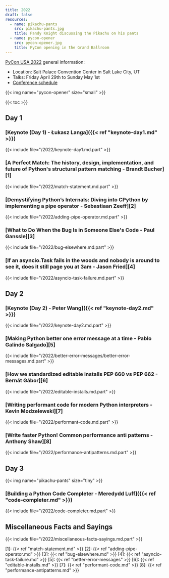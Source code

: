```yaml
---
title: 2022
draft: false
resources:
  - name: pikachu-pants
    src: pikachu-pants.jpg
    title: Pandy Knight discussing the Pikachu on his pants
  - name: pycon-opener
    src: pycon-opener.jpg
    title: PyCon opening in the Grand Ballroom
---
```


[PyCon USA 2022](https://us.pycon.org/2022/) general information:

- Location: Salt Palace Convention Center in Salt Lake City, UT
- Talks: Friday April 29th to Sunday May 1st
- [Conference schedule](https://us.pycon.org/2022/schedule/)

{{< img name="pycon-opener" size="small" >}}

{{< toc >}}

## Day 1

### [Keynote (Day 1) - Łukasz Langa]({{< ref "keynote-day1.md" >}})

{{< include file="/2022/keynote-day1.md.part" >}}

### [A Perfect Match: The history, design, implementation, and future of Python's structural pattern matching - Brandt Bucher][1]

{{< include file="/2022/match-statement.md.part" >}}

### [Demystifying Python’s Internals: Diving into CPython by implementing a pipe operator - Sebastiaan Zeeff][2]

{{< include file="/2022/adding-pipe-operator.md.part" >}}

### [What to Do When the Bug Is in Someone Else's Code - Paul Ganssle][3]

{{< include file="/2022/bug-elsewhere.md.part" >}}

### [If an asyncio.Task fails in the woods and nobody is around to see it, does it still page you at 3am - Jason Fried][4]

{{< include file="/2022/asyncio-task-failure.md.part" >}}

## Day 2

### [Keynote (Day 2) - Peter Wang]({{< ref "keynote-day2.md" >}})

{{< include file="/2022/keynote-day2.md.part" >}}

### [Making Python better one error message at a time - Pablo Galindo Salgado][5]

{{< include file="/2022/better-error-messages/better-error-messages.md.part" >}}

### [How we standardized editable installs PEP 660 vs PEP 662 - Bernát Gábor][6]

{{< include file="/2022/editable-installs.md.part" >}}

### [Writing performant code for modern Python interpreters - Kevin Modzelewski][7]

{{< include file="/2022/performant-code.md.part" >}}

### [Write faster Python! Common performance anti patterns - Anthony Shaw][8]

{{< include file="/2022/performance-antipatterns.md.part" >}}

## Day 3

{{< img name="pikachu-pants" size="tiny" >}}

### [Building a Python Code Completer - Meredydd Luff]({{< ref "code-completer.md" >}})

{{< include file="/2022/code-completer.md.part" >}}

## Miscellaneous Facts and Sayings

{{< include file="/2022/miscellaneous-facts-sayings.md.part" >}}

[1]: {{< ref "match-statement.md" >}}
[2]: {{< ref "adding-pipe-operator.md" >}}
[3]: {{< ref "bug-elsewhere.md" >}}
[4]: {{< ref "asyncio-task-failure.md" >}}
[5]: {{< ref "better-error-messages" >}}
[6]: {{< ref "editable-installs.md" >}}
[7]: {{< ref "performant-code.md" >}}
[8]: {{< ref "performance-antipatterns.md" >}}
